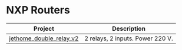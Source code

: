 # NXP Routers

| Project | Description |
| --- |--- |
|[jethome_double_relay_v2](jethome_double_relay_v2.md) | 2 relays, 2 inputs. Power 220 V.|